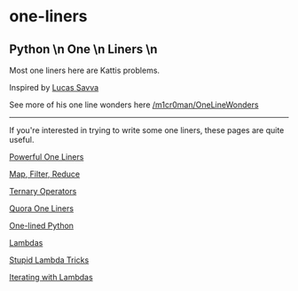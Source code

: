 # one-liners
## Python \n One \n Liners \n

Most one liners here are Kattis problems.

Inspired by [Lucas Savva](https://github.com/m1cr0man)

See more of his one line wonders here [/m1cr0man/OneLineWonders](https://github.com/m1cr0man/OneLineWonders)

---

If you're interested in trying to write some one liners, these pages are quite useful. 

[Powerful One Liners](https://wiki.python.org/moin/Powerful%20Python%20One-Liners)

[Map, Filter, Reduce](http://book.pythontips.com/en/latest/map_filter.html)

[Ternary Operators](http://book.pythontips.com/en/latest/ternary_operators.html)

[Quora One Liners](https://www.quora.com/What-are-some-of-the-most-elegant-greatest-Python-one-liners)

[One-lined Python](https://onelinepy.herokuapp.com/)

[Lambdas](http://book.pythontips.com/en/latest/lambdas.html)

[Stupid Lambda Tricks](http://p-nand-q.com/python/lambda.html)

[Iterating with Lambdas](https://caisbalderas.com/blog/iterating-with-python-lambdas/)
